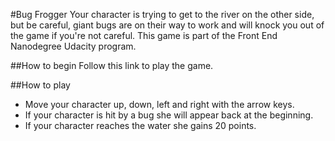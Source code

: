 #Bug Frogger
Your character is trying to get to the river on the other side, but be careful, giant bugs are on their way to work and will knock you out of the game if you're not careful. This game is part of the Front End Nanodegree Udacity program.

##How to begin
Follow this link to play the game. 

##How to play
* Move your character up, down, left and right with the arrow keys.
* If your character is hit by a bug she will appear back at the beginning.
* If your character reaches the water she gains 20 points.

